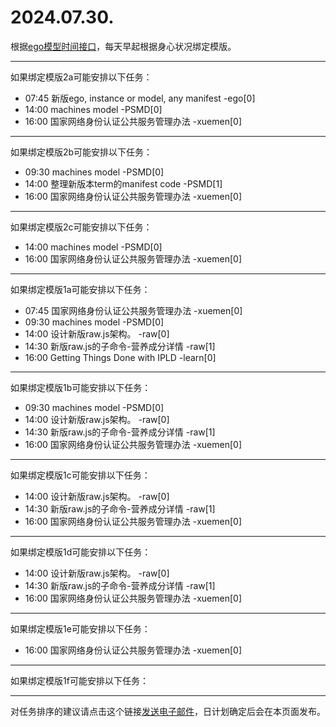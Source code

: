 # 2024.07.30.

根据[ego模型时间接口](https://gitee.com/hyg/blog/blob/master/timeflow.md)，每天早起根据身心状况绑定模版。

---
如果绑定模版2a可能安排以下任务：

- 07:45	新版ego, instance or model, any manifest -ego[0]
- 14:00	machines model -PSMD[0]
- 16:00	国家网络身份认证公共服务管理办法 -xuemen[0]

---
如果绑定模版2b可能安排以下任务：

- 09:30	machines model -PSMD[0]
- 14:00	整理新版本term的manifest code -PSMD[1]
- 16:00	国家网络身份认证公共服务管理办法 -xuemen[0]

---
如果绑定模版2c可能安排以下任务：

- 14:00	machines model -PSMD[0]
- 16:00	国家网络身份认证公共服务管理办法 -xuemen[0]

---
如果绑定模版1a可能安排以下任务：

- 07:45	国家网络身份认证公共服务管理办法 -xuemen[0]
- 09:30	machines model -PSMD[0]
- 14:00	设计新版raw.js架构。 -raw[0]
- 14:30	新版raw.js的子命令-营养成分详情 -raw[1]
- 16:00	Getting Things Done with IPLD -learn[0]

---
如果绑定模版1b可能安排以下任务：

- 09:30	machines model -PSMD[0]
- 14:00	设计新版raw.js架构。 -raw[0]
- 14:30	新版raw.js的子命令-营养成分详情 -raw[1]
- 16:00	国家网络身份认证公共服务管理办法 -xuemen[0]

---
如果绑定模版1c可能安排以下任务：

- 14:00	设计新版raw.js架构。 -raw[0]
- 14:30	新版raw.js的子命令-营养成分详情 -raw[1]
- 16:00	国家网络身份认证公共服务管理办法 -xuemen[0]

---
如果绑定模版1d可能安排以下任务：

- 14:00	设计新版raw.js架构。 -raw[0]
- 14:30	新版raw.js的子命令-营养成分详情 -raw[1]
- 16:00	国家网络身份认证公共服务管理办法 -xuemen[0]

---
如果绑定模版1e可能安排以下任务：

- 16:00	国家网络身份认证公共服务管理办法 -xuemen[0]

---
如果绑定模版1f可能安排以下任务：


---
对任务排序的建议请点击这个链接<a href="mailto:huangyg@mars22.com?subject=关于2024.07.30.任务排序的建议&body=date: 2024.07.30.%0D%0Afile: ../../blog/release/time/d.20240730.md%0D%0A---请勿修改邮件主题及以上内容---%0D%0A">发送电子邮件</a>，日计划确定后会在本页面发布。